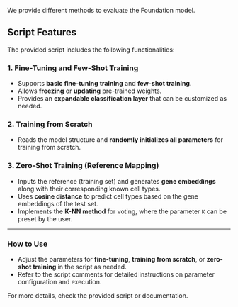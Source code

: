 We provide different methods to evaluate the Foundation model.

## Script Features

The provided script includes the following functionalities:

### 1. Fine-Tuning and Few-Shot Training
- Supports **basic fine-tuning training** and **few-shot training**.
- Allows **freezing** or **updating** pre-trained weights.
- Provides an **expandable classification layer** that can be customized as needed.

### 2. Training from Scratch
- Reads the model structure and **randomly initializes all parameters** for training from scratch.

### 3. Zero-Shot Training (Reference Mapping)
- Inputs the reference (training set) and generates **gene embeddings** along with their corresponding known cell types.
- Uses **cosine distance** to predict cell types based on the gene embeddings of the test set.
- Implements the **K-NN method** for voting, where the parameter `K` can be preset by the user.

---

### How to Use
- Adjust the parameters for **fine-tuning**, **training from scratch**, or **zero-shot training** in the script as needed.
- Refer to the script comments for detailed instructions on parameter configuration and execution.

For more details, check the provided script or documentation.

